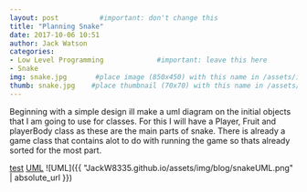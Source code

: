 ```yaml
---
layout: post          #important: don't change this
title: "Planning Snake"
date: 2017-10-06 10:51
author: Jack Watson
categories:
- Low Level Programming             #important: leave this here
- Snake
img: snake.jpg       #place image (850x450) with this name in /assets/img/blog/
thumb: snake.jpg    #place thumbnail (70x70) with this name in /assets/img/blog/thumbs/
---
```


<!--more-->
Beginning with a simple design ill make a uml diagram on the initial objects that I am going to use for classes. For this I will have a Player, Fruit and playerBody class as these are the main parts of snake. There is already a game class that contains alot to do with running the game so thats already sorted for the most part.


[test](https://github.com/JackW8335/JackW8335.github.io/blob/master/assets/img/blog/thumbs/thumb02.jpg)
[UML](https://github.com/JackW8335/JackW8335.github.io/blob/master/assets/img/blog/snakeUML.png)
![UML]({{ "JackW8335.github.io/assets/img/blog/snakeUML.png" | absolute_url }})

